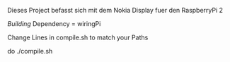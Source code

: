 Dieses Project befasst sich mit dem Nokia Display fuer den
RaspberryPi 2

*Building*
Dependency = wiringPi

Change Lines in compile.sh to match your Paths

do ./compile.sh
